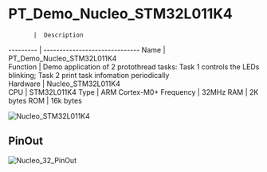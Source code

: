 # PT_Demo_Nucleo_STM32L011K4
           |  Description                              
 --------- | ------------------------------
 Name      | PT_Demo_Nucleo_STM32L011K4                                         
 Function  | Demo application of 2 protothread tasks: Task 1 controls the LEDs blinking; Task 2 print task infomation periodically                           
 Hardware  | Nucleo_STM32L011K4                           
 CPU       | STM32L011K4
 Type      | ARM Cortex-M0+
 Frequency | 32MHz
 RAM       | 2K bytes
 ROM       | 16k bytes

![Nucleo_STM32L011K4](https://github.com/ianhom/MOE/blob/master/Documents/Pic/Nucleo-L011K4.jpg?raw=true)
 
## PinOut
![Nucleo_32_PinOut](https://github.com/ianhom/MOE/blob/master/Documents/Pic/Nucleo3_PinOut.png?raw=true) 
